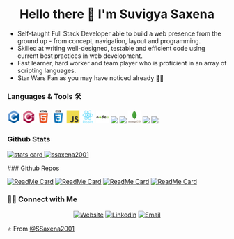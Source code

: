 
<h1 align="center">Hello there 👋 I'm Suvigya Saxena</h1>

<!-- <img src="https://komarev.com/ghpvc/?username=SSaxena2001" alt="suvigya saxena" /> -->


- Self-taught Full Stack Developer able to build a web presence from the ground up - from concept, navigation, layout and programming. 
- Skilled at writing well-designed, testable and efficient code using current best practices in web development. 
- Fast learner, hard worker and team player who is proficient in an array of scripting languages.
- Star Wars Fan as you may have noticed already 💫💫


### Languages & Tools 🛠️

<code><img height="30" src="https://raw.githubusercontent.com/devicons/devicon/master/icons/c/c-original.svg"></code>
<code><img height="30" src="https://raw.githubusercontent.com/devicons/devicon/master/icons/cplusplus/cplusplus-original.svg"></code>
<code><img height="30" src="https://raw.githubusercontent.com/devicons/devicon/master/icons/html5/html5-original-wordmark.svg"></code>
<code><img height="30" src="https://raw.githubusercontent.com/devicons/devicon/master/icons/css3/css3-original-wordmark.svg"></code>
<code><img height="30" src="https://raw.githubusercontent.com/devicons/devicon/master/icons/javascript/javascript-original.svg"></code>
<code><img height="30" src="https://raw.githubusercontent.com/devicons/devicon/master/icons/react/react-original-wordmark.svg"></code>
<code><img height="30" src="https://raw.githubusercontent.com/devicons/devicon/master/icons/nodejs/nodejs-original-wordmark.svg"></code>
<code><img height="30" src="https://www.vectorlogo.zone/logos/git-scm/git-scm-icon.svg"></code>
<code><img height="30" src="https://www.vectorlogo.zone/logos/heroku/heroku-icon.svg"></code>
<code><img height="30" src="https://raw.githubusercontent.com/devicons/devicon/master/icons/mongodb/mongodb-original-wordmark.svg"></code>
<code><img height="30" src="https://www.vectorlogo.zone/logos/figma/figma-icon.svg"></code>
<code><img height="30" src="https://cdn.worldvectorlogo.com/logos/adobe-xd.svg"></code>

### Github Stats
<p>
<a align= "center" href="https://github.com/SSaxena2001">
  <img alt= "stats card" height="300px" width="350" src="https://github-readme-stats.vercel.app/api?username=SSaxena2001&count_private=true&show_icons=true&theme=light&hide_rank=false" />
<!--   <img align="right" height="270px" width="350" src="https://user-images.githubusercontent.com/72685035/147284506-c53eae58-0243-4026-a850-f091f0833326.gif" /> -->
<!--   <img align="center" height="300px" width="350" src="https://github-readme-streak-stats.herokuapp.com/?user=SSaxena2001&theme=aura_dark" /> -->
  <img src="https://github-readme-stats.vercel.app/api/top-langs?username=SSaxena2001&show_icons=true&locale=en&layout=compact&theme=light" alt="ssaxena2001" /></a>
</p>
<!-- [![Suvigya Saxena's GitHub Stats](https://github-readme-stats.vercel.app/api?username=SSaxena2001&show_icons=true&count_private=true)](https://github.com/SSaxena2001)
[![Suvigya Saxena's GitHub Stats](https://github-readme-streak-stats.herokuapp.com/?user=SSaxena2001&theme=omni)](https://github.com/SSaxena2001)
[![Most Used Languages](https://github-readme-stats.vercel.app/api/top-langs?username=SSaxena2001&show_icons=true&locale=en&layout=compact&theme=aura_dark)](https://github.com/SSaxena2001) -->
### Github Repos

[![ReadMe Card](https://github-readme-stats.vercel.app/api/pin/?username=SSaxena2001&repo=Web3.0-Crypto-App&show_owner=true)](https://github.com/SSaxena2001/Web3.0-Crypto-App)
[![ReadMe Card](https://github-readme-stats.vercel.app/api/pin/?username=SSaxena2001&repo=Todo-List-App-using-ChakraUI&show_owner=true)](https://github.com/SSaxena2001/Todo-List-App-using-ChakraUI)
[![ReadMe Card](https://github-readme-stats.vercel.app/api/pin/?username=SSaxena2001&repo=CryptoVerse-React-App&show_owner=true)](https://github.com/SSaxena2001/CryptoVerse-React-App)
[![ReadMe Card](https://github-readme-stats.vercel.app/api/pin/?username=SSaxena2001&repo=Speech-Recognition-for-Robots-in-Industries&show_owner=true)](https://github.com/SSaxena2001/Speech-Recognition-for-Robots-in-Industries)

<h3> 🤝🏻 Connect with Me </h3>

<p align="center">
<a href="https://www.linkedin.com/in/suvigya-saxena-6667811a4/" target="_blank"><img alt="Website" src="https://img.shields.io/badge/Website-www.strange1402.com-blue?style=flat&logo=google-chrome"></a>
<a href="https://www.linkedin.com/in/suvigya-saxena-6667811a4/" target="_blank"><img alt="LinkedIn" src="https://img.shields.io/badge/LinkedIn-@suvigyasaxena-blue?style=flat&logo=linkedin"></a>
<!-- <a href="https://stackoverflow.com/users/8519896/anand-mainali?tab=profile" target="_blank"><img alt="Stack Overflow" src="https://img.shields.io/badge/Stackoverflow-Anand%20Mainali-blue?style=flat&logo=stackoverflow"></a> -->
<a href="mailto:suvigya2001@gmail.com"><img alt="Email" src="https://img.shields.io/badge/Email-suvigya2001@gmail.com-blue?style=flat&logo=gmail"></a>
</p>


⭐️ From [@SSaxena2001](https://github.com/SSaxena2001)

<!--
**SSaxena2001/SSaxena2001** is a ✨ _special_ ✨ repository because its `README.md` (this file) appears on your GitHub profile.

Here are some ideas to get you started:

- 🔭 I’m currently working on ...
- 🌱 I’m currently learning ...
- 👯 I’m looking to collaborate on ...
- 🤔 I’m looking for help with ...
- 💬 Ask me about ...
- 📫 How to reach me: ...
- 😄 Pronouns: ...
- ⚡ Fun fact: ...
-->
